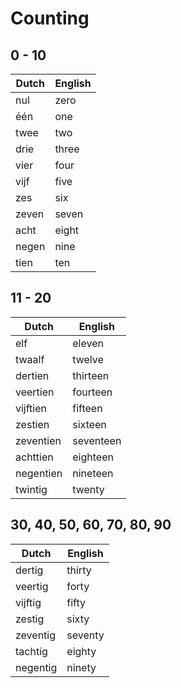 # Counting

## 0 - 10

| Dutch | English |
| ----- | ------- |
| nul | zero |
| één | one |
| twee| two |
| drie | three|
| vier | four |
| vijf | five |
| zes | six |
| zeven | seven |
| acht | eight |
| negen | nine |
| tien | ten

## 11 - 20

| Dutch | English |
| ----- | ------- |
| elf | eleven |
| twaalf | twelve |
| dertien | thirteen |
| veertien | fourteen |
| vijftien | fifteen |
| zestien | sixteen |
| zeventien | seventeen |
| achttien | eighteen |
| negentien | nineteen |
| twintig | twenty |

## 30, 40, 50, 60, 70, 80, 90

| Dutch | English |
| ----- | ------- |
| dertig | thirty |
| veertig | forty |
| vijftig | fifty |
| zestig | sixty |
| zeventig | seventy |
| tachtig | eighty |
| negentig | ninety |
